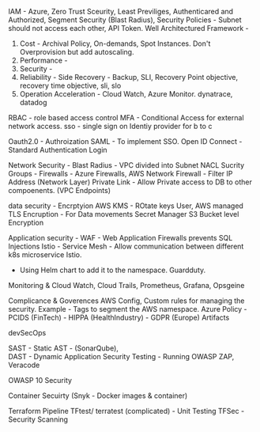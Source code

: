 IAM - Azure, Zero Trust Sceurity, Least Previliges, Authenticared and Authorized, Segment Security (Blast Radius), Security Policies - Subnet should not access each other, API Token.
Well Architectured Framework - 
1. Cost - Archival Policy, On-demands, Spot Instances. Don't Overprovision but add autoscaling.
2. Performance -
3. Security - 
4. Reliability - Side Recovery - Backup, SLI, Recovery Point objective, recovery time objective, sli, slo
5. Operation Acceleration - Cloud Watch, Azure Monitor. dynatrace, datadog

RBAC - role based access control
MFA - Conditional Access for external network access.
sso - single sign on
Identiy provider for b to c

Oauth2.0 - Authroization
SAML - To implement SSO.
Open ID Connect - Standard Authentication Login 

Network Security - 
Blast Radius - VPC divided into Subnet
NACL Sucrity Groups - 
Firewalls -  Azure Firewalls, AWS Network Firewall - Filter IP Address (Network Layer)
Private Link - Allow Private access to DB to other compoenents. (VPC Endpoints)

data security -
Encrptyion AWS KMS - ROtate keys User, AWS managed
TLS Encruption - For Data movements
Secret Manager
S3 Bucket level Encryption

Application security -
WAF - Web Application Firewalls prevents SQL Injections
Istio - Service Mesh - Allow communication between different k8s microservice Istio.
 - Using Helm chart to add it to the namespace.
Guardduty.

Monitoring & 
Cloud Watch, Cloud Trails, Prometheus, Grafana, 
Opsgeine

Complicance & Goverences
AWS Config, Custom rules for managing the security. Example - Tags to segment the AWS namespace.
Azure Policy - PCIDS (FinTech) - HIPPA (HealthIndustry) - GDPR (Europe)
Artifacts

devSecOps

SAST - Static AST - (SonarQube),  
DAST - Dynamic Application Security Testing - Running OWASP ZAP, Veracode 

OWASP 10 Security


Container Secuirty
(Snyk - Docker images & container)

Terraform Pipeline
TFtest/ terratest (complicated) - Unit Testing
TFSec - Security Scanning